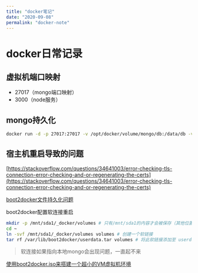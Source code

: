 ```yaml
---
title: "docker笔记"
date: "2020-09-08"
permalink: "docker-note"
---
```


# docker日常记录

## 虚拟机端口映射
- 27017（mongo端口映射）
- 3000（node服务）

## mongo持久化

```bash
docker run -d -p 27017:27017 -v /opt/docker/volume/mongo/db:/data/db -v /opt/docker/volume/mongo/config:/data/config --name mongodocker mongo:4.2
```





## 宿主机重启导致的问题
[https://stackoverflow.com/questions/34641003/error-checking-tls-connection-error-checking-and-or-regenerating-the-certs](https://stackoverflow.com/questions/34641003/error-checking-tls-connection-error-checking-and-or-regenerating-the-certs)

[boot2docker文件持久化问题](https://serverfault.com/questions/722085/why-does-docker-machine-clear-data-on-restart)



boot2docker配置软连接重启

```bash
mkdir -p /mnt/sda1/_docker/volumes # 只有/mnt/sda1的内容才会被保存（其他位置重启失效）
cd ~
ln -svf /mnt/sda1/_docker/volumes volumes # 创建一个软链接
tar rf /var/lib/boot2docker/userdata.tar volumes # 将此软链接添加至 userdata.tar 文件
```

> 软连接如果指向本地mongo会出现问题，一直起不来

[使用boot2docker.iso来搭建一个超小的VM虚拟机环境](https://linkscue.com/posts/2019-09-18-using-boot2docker-iso-for-vm/)














































